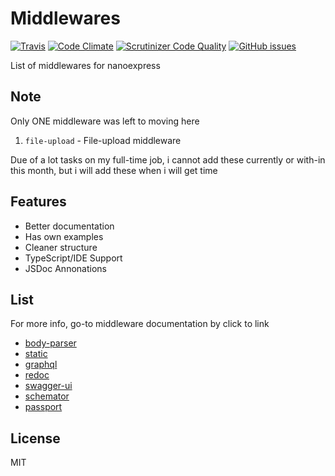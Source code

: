 # Middlewares

[![Travis](https://img.shields.io/travis/nanoexpress/middlewares.svg)](https://github.com/nanoexpress/middlewares)
[![Code Climate](https://codeclimate.com/github/nanoexpress/middlewares/badges/gpa.svg)](https://codeclimate.com/github/nanoexpress/middlewares)
[![Scrutinizer Code Quality](https://scrutinizer-ci.com/g/nanoexpress/middlewares/badges/quality-score.png?b=master)](https://scrutinizer-ci.com/g/nanoexpress/middlewares/?branch=master)
[![GitHub issues](https://img.shields.io/github/issues/nanoexpress/middlewares.svg)](https://github.com/nanoexpress/middlewares/issues)

List of middlewares for nanoexpress

## Note

Only ONE middleware was left to moving here

1. `file-upload` - File-upload middleware

Due of a lot tasks on my full-time job, i cannot add these currently or with-in this month, but i will add these when i will get time

## Features

- Better documentation
- Has own examples
- Cleaner structure
- TypeScript/IDE Support
- JSDoc Annonations

## List

For more info, go-to middleware documentation by click to link

- [body-parser](./packages/body-parser)
- [static](./packages/static)
- [graphql](./packages/graphql)
- [redoc](./packages/redoc)
- [swagger-ui](./packages/swagger-ui)
- [schemator](./packages/schemator)
- [passport](./packages/passport)

## License

MIT
